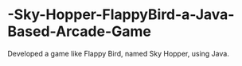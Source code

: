 # -Sky-Hopper-FlappyBird-a-Java-Based-Arcade-Game
Developed a game like Flappy Bird, named Sky Hopper, using Java.
